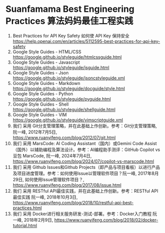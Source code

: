 # Suanfamama Best Engineering Practices 算法妈妈最佳工程实践
1. Best Practices for API Key Safety 如何使 API Key 保持安全 https://help.openai.com/en/articles/5112595-best-practices-for-api-key-safety
2. Google Style Guides - HTML/CSS https://google.github.io/styleguide/htmlcssguide.html
3. Google Style Guides - Javascript https://google.github.io/styleguide/jsguide.html
4. Google Style Guides - Json https://google.github.io/styleguide/jsoncstyleguide.xml
5. Google Style Guides - Markdown https://google.github.io/styleguide/docguide/style.html
6. Google Style Guides - Python https://google.github.io/styleguide/pyguide.html
8. Google Style Guides - Shell https://google.github.io/styleguide/shellguide.html
9. Google Style Guides - VIM https://google.github.io/styleguide/vimscriptguide.xml
10. 我们 采用 Git分支管理策略，并在此基础上作创新。参考：Git分支管理策略, 阮一峰, 2012年7月5日, https://www.ruanyifeng.com/blog/2012/07/git.html
11. 我们 采用 MarsCode: AI Coding Assistant（国内）或Gemini Code Assist（国外）以辅助编程及算法设计。参考：AI编程助手测评：GitHub Copilot vs 豆包 MarsCode, 阮一峰, 2024年7月4日, https://www.ruanyifeng.com/blog/2024/07/copilot-vs-marscode.html
12. 我们 采用 Github Issues和Github Projects（即产品与项目看板）以进行产品及项目进度管理。参考：如何使用Issue以管理软件项目？阮一峰, 2017年8月29日, 如何使用Issue管理软件项目？, https://www.ruanyifeng.com/blog/2017/08/issue.html
13. 我们 采用 RESTful API最佳实践，并在此基础上作创新。参考：RESTful API最佳实践 阮一峰, 2018年10月3日, https://www.ruanyifeng.com/blog/2018/10/restful-api-best-practices.html
14. 我们 采用 Docker进行相关服务研发-测试-部署。参考：Docker入门教程 阮一峰, 2018年2月9日, https://www.ruanyifeng.com/blog/2018/02/docker-tutorial.html
